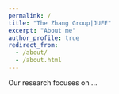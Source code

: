 ```yaml
---
permalink: /
title: "The Zhang Group|JUFE"
excerpt: "About me"
author_profile: true
redirect_from: 
  - /about/
  - /about.html
---
```


Our research focuses on ...


